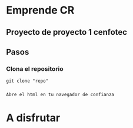 # Emprende CR

## Proyecto de proyecto 1 cenfotec

## Pasos
### Clona el repositorio
```
git clone "repo"
```
###
```
Abre el html en tu navegador de confianza
``` 

# A disfrutar